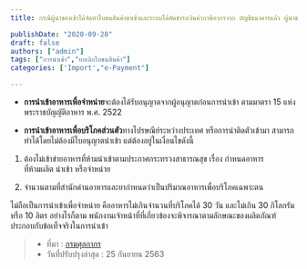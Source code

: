 ```yaml
---
title: กรณีผู้นำของเข้าได้จัดทำใบขนสินค้าขาเข้าและระบบได้ตัดชำระเงินค่าภาษีอากรจาก บัญชีธนาคารแล้ว ผู้นำของเข้าสามารถยกเลิกใบขนสินค้าขาเข้าได้หรือไม่

publishDate: "2020-09-28"
draft: false
authors: ["admin"]
tags: ["การนำเข้า","ยกเลิกใบขนสินค้า"]
categories: ['Import',"e-Payment"]

---
```


-  **การนำเข้าอาหารเพื่อจำหน่าย**จะต้องได้รับอนุญาตจากผู้อนุญาตก่อนการนำเข้า ตามมาตรา 15  แห่งพระราชบัญญัติอาหาร พ.ศ. 2522
    
-  **การนำเข้า****อาหาร****เพื่อบริโภคส่วนตัว**ทางไปรษณีย์ระหว่างประเทศ หรือการนำติดตัวเข้ามา สามารถทำได้โดยไม่ต้องมีใบอนุญาตนำเข้า แต่ต้องอยู่ในเงื่อนไขดังนี้
    

1. ต้องไม่เข้าข่ายอาหารที่ห้ามนำเข้าตามประกาศกระทรวงสาธารณสุข เรื่อง กำหนดอาหาร  
ที่ห้ามผลิต นำเข้า หรือจำหน่าย

2. จำนวนตามที่สำนักด่านอาหารและยากำหนดว่าเป็นปริมาณอาหารเพื่อบริโภคเฉพาะตน  

ไม่ถือเป็นการนำเข้าเพื่อจำหน่าย คืออาหารไม่เกินจำนวนที่บริโภคได้ 30 วัน และไม่เกิน 30 กิโลกรัม หรือ 10 ลิตร อย่างไรก็ตาม พนักงานเจ้าหน้าที่ที่เกี่ยวข้องจะพิจารณาตามลักษณะของผลิตภัณฑ์ประกอบกับข้อเท็จจริงในการนำเข้า

>- ที่มา : [กรมศุลกากร](http://www.customs.go.th/cont_strc_faq.php?lang=th&top_menu=menu_homepage&left_menu=menu_center_004&ini_menu=&current_id=14232832414c505e4e464b4b464b48) 
>- วันที่ปรับปรุงล่าสุด : 25 กันยายน 2563